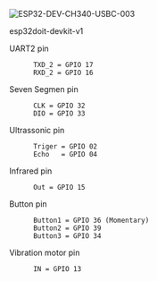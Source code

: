 ![ESP32-DEV-CH340-USBC-003](https://github.com/snowkysnowky/Board_ESP32/assets/94032880/5f7c98dd-144c-414b-bd3b-d27d79aa871b)



esp32doit-devkit-v1


UART2 pin
          
          TXD_2 = GPIO 17 
          RXD_2 = GPIO 16 

Seven Segmen pin 
          
          CLK = GPIO 32      
          DIO = GPIO 33
          
Ultrassonic pin

          Triger = GPIO 02
          Echo   = GPIO 04

Infrared pin

          Out = GPIO 15

Button pin

          Button1 = GPIO 36 (Momentary)
          Button2 = GPIO 39
          Button3 = GPIO 34

Vibration motor pin

          IN = GPIO 13
